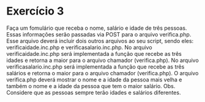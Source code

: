 # Exercício 3

Faça um fomulário que receba o nome, salário e idade de três pessoas.
Essas informações serão passadas via POST para o arquivo verifica.php.
Esse arquivo deverá incluir dois outros arquivos ao seu script, sendo eles: verificaidade.inc.php e verificasalario.inc.php.
No arquivo verificaidade.inc.php será implementada a função que recebe as três idades e retorna a maior para o arquivo chamador (verifica.php).
No arquivo verificasalario.inc.php será implementada a função que recebe as três salários e retorna o maior para o arquivo chamador (verifica.php).
O arquivo verifica.php deverá mostrar o nome e a idade da pessoa mais velha e também o nome e a idade da pessoa que tem o maior salário.
Obs. Considere que as pessoas sempre terão idades e salários diferentes.
